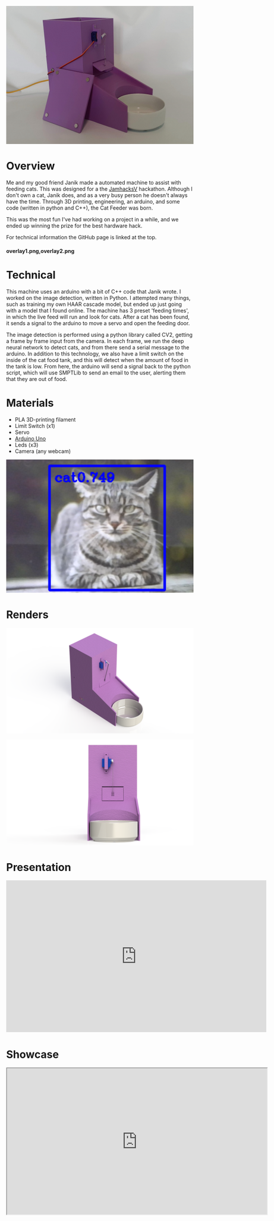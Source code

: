 ![](isometric.jpg)

# Overview

Me and my good friend Janik made a automated machine to assist with feeding cats. This was designed for a the [JamhacksV](https://jamhacks.ca/) hackathon. Although I don't own a cat, Janik does, and as a very busy person he doesn't always have the time. Through 3D printing, engineering, an arduino, and some code (written in python and C++), the Cat Feeder was born.

This was the most fun I've had working on a project in a while, and we ended up winning the prize for the best hardware hack.

For technical information the GitHub page is linked at the top.

#### overlay1.png,overlay2.png

# Technical

This machine uses an arduino with a bit of C++ code that Janik wrote. I worked on the image detection, written in Python. I attempted many things, such as training my own HAAR cascade model, but ended up just going with a model that I found online. The machine has 3 preset 'feeding times', in which the live feed will run and look for cats. After a cat has been found, it sends a signal to the arduino to move a servo and open the feeding door.

The image detection is performed using a python library called CV2, getting a frame by frame input from the camera. In each frame, we run the deep neural network to detect cats, and from there send a serial message to the arduino. In addition to this technology, we also have a limit switch on the inside of the cat food tank, and this will detect when the amount of food in the tank is low. From here, the arduino will send a signal back to the python script, which will use SMPTLib to send an email to the user, alerting them that they are out of food.

# Materials

* PLA 3D-printing filament
* Limit Switch (x1)
* Servo
* [Arduino Uno](https://store.arduino.cc/products/arduino-uno-rev3/)
* Leds (x3)
* Camera (any webcam)

![AI Cat Detection on a Test Image](cat.png)

# Renders

![](main.png)

![](front.png)

# Presentation

<iframe src="https://docs.google.com/presentation/d/e/2PACX-1vQ_qndPRcMS981eaumFf-7ngrmvNMw7iQ4JSmGQSEzTWncwji2L591YMbT5SIpTrf_QRkFLuShqt2sB/embed?start=false&loop=true&delayms=3000" frameborder="0" width="700" style='height:408px' allowfullscreen="true" mozallowfullscreen="true" webkitallowfullscreen="true"></iframe>

# Showcase

<iframe width="700" height="393" src="https://www.youtube.com/embed/R7FwRFxINBM"></iframe>

